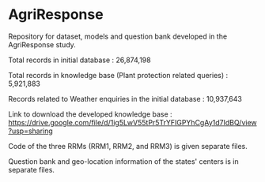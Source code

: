 # AgriResponse
Repository for dataset, models and question bank developed in the AgriResponse study.

Total records in initial database : 26,874,198

Total records in knowledge base (Plant protection related queries) : 5,921,883

Records related to Weather enquiries in the initial database : 10,937,643

Link to download the developed knowledge base : https://drive.google.com/file/d/1ig5LwV55tPr5TrYFIGPYhCgAy1d7IdBQ/view?usp=sharing

Code of the three RRMs (RRM1, RRM2, and RRM3) is given separate files.

Question bank and geo-location information of the states' centers is in separate files.
